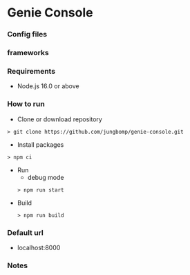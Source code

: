 # Genie Console

### Config files

### frameworks

### Requirements
  * Node.js 16.0 or above

### How to run
  * Clone or download repository
  ```
  > git clone https://github.com/jungbomp/genie-console.git
  ```
  * Install packages
  ```
  > npm ci
  ```
  * Run
    * debug mode
    ```
    > npm run start
    ```
  * Build
    ```
    > npm run build
    ```
    
### Default url
  * localhost:8000

### Notes


